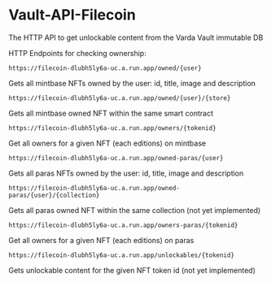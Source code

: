 # Vault-API-Filecoin
 The HTTP API to get unlockable content from the Varda Vault immutable DB
 
 HTTP Endpoints for checking ownership:
 
 `https://filecoin-dlubh5ly6a-uc.a.run.app/owned/{user}`
 
 Gets all mintbase NFTs owned by the user: id, title, image and description
 
 `https://filecoin-dlubh5ly6a-uc.a.run.app/owned/{user}/{store}`
  
 Gets all mintbase owned NFT within the same smart contract
 
 `https://filecoin-dlubh5ly6a-uc.a.run.app/owners/{tokenid}`
 
 Get all owners for a given NFT (each editions) on mintbase
 
  `https://filecoin-dlubh5ly6a-uc.a.run.app/owned-paras/{user}`
 
 Gets all paras NFTs owned by the user: id, title, image and description
 
 `https://filecoin-dlubh5ly6a-uc.a.run.app/owned-paras/{user}/{collection}`
  
 Gets all paras owned NFT within the same collection (not yet implemented)
 
 `https://filecoin-dlubh5ly6a-uc.a.run.app/owners-paras/{tokenid}`
 
 Get all owners for a given NFT (each editions) on paras

`https://filecoin-dlubh5ly6a-uc.a.run.app/unlockables/{tokenid}`

Gets unlockable content for the given NFT token id (not yet implemented)
